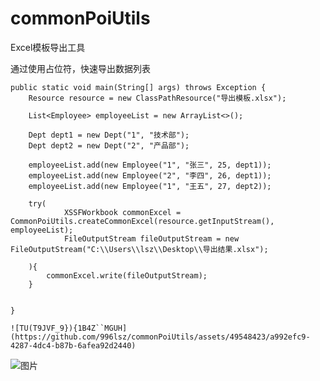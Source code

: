 # commonPoiUtils
Excel模板导出工具

通过使用占位符，快速导出数据列表

    public static void main(String[] args) throws Exception {
        Resource resource = new ClassPathResource("导出模板.xlsx");

        List<Employee> employeeList = new ArrayList<>();

        Dept dept1 = new Dept("1", "技术部");
        Dept dept2 = new Dept("2", "产品部");

        employeeList.add(new Employee("1", "张三", 25, dept1));
        employeeList.add(new Employee("2", "李四", 26, dept1));
        employeeList.add(new Employee("1", "王五", 27, dept2));

        try(
                XSSFWorkbook commonExcel = CommonPoiUtils.createCommonExcel(resource.getInputStream(), employeeList);
                FileOutputStream fileOutputStream = new FileOutputStream("C:\\Users\\lsz\\Desktop\\导出结果.xlsx");

        ){
            commonExcel.write(fileOutputStream);
        }


    }

    ![TU(T9JVF_9}){1B4Z``MGUH](https://github.com/996lsz/commonPoiUtils/assets/49548423/a992efc9-4287-4dc4-b87b-6afea92d2440)
![图片](https://github.com/996lsz/commonPoiUtils/assets/49548423/f183cf62-3875-45d3-8591-7e7d3e2596bd)
